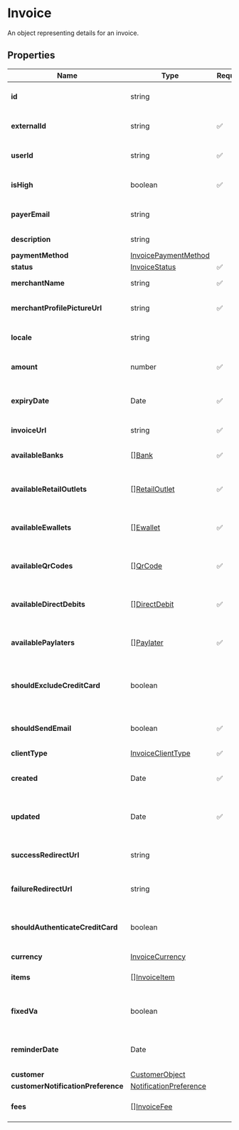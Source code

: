 # Invoice

An object representing details for an invoice.

## Properties

| Name | Type | Required | Description |
| ------------ | ------------- | ------------- | ------------- |
| **id** | string |  | The unique identifier for the invoice. |
**externalId** | string | ✅ | The external identifier for the invoice. |
**userId** | string | ✅ | The user ID associated with the invoice. |
**isHigh** | boolean | ✅ | Indicates if it\&#39;s a high-value invoice. |
**payerEmail** | string |  | The email address of the payer. |
**description** | string |  | A description of the invoice. |
**paymentMethod** | [InvoicePaymentMethod](InvoicePaymentMethod.md) |  |  |
**status** | [InvoiceStatus](InvoiceStatus.md) | ✅ |  |
**merchantName** | string | ✅ | The name of the merchant. |
**merchantProfilePictureUrl** | string | ✅ | The URL of the merchant\&#39;s profile picture. |
**locale** | string |  | The locale or language used for the invoice. |
**amount** | number | ✅ | The total amount of the invoice. |
**expiryDate** | Date | ✅ | Representing a date and time in ISO 8601 format. |
**invoiceUrl** | string | ✅ | The URL to view the invoice. |
**availableBanks** | [[]Bank](Bank.md) | ✅ | An array of available banks for payment. |
**availableRetailOutlets** | [[]RetailOutlet](RetailOutlet.md) | ✅ | An array of available retail outlets for payment. |
**availableEwallets** | [[]Ewallet](Ewallet.md) | ✅ | An array of available e-wallets for payment. |
**availableQrCodes** | [[]QrCode](QrCode.md) | ✅ | An array of available QR codes for payment. |
**availableDirectDebits** | [[]DirectDebit](DirectDebit.md) | ✅ | An array of available direct debit options for payment. |
**availablePaylaters** | [[]Paylater](Paylater.md) | ✅ | An array of available pay-later options for payment. |
**shouldExcludeCreditCard** | boolean |  | Indicates whether credit card payments should be excluded. |
**shouldSendEmail** | boolean | ✅ | Indicates whether email notifications should be sent. |
**clientType** | [InvoiceClientType](InvoiceClientType.md) | ✅ |  |
**created** | Date | ✅ | Representing a date and time in ISO 8601 format. |
**updated** | Date | ✅ | Representing a date and time in ISO 8601 format. |
**successRedirectUrl** | string |  | The URL to redirect to on successful payment. |
**failureRedirectUrl** | string |  | The URL to redirect to on payment failure. |
**shouldAuthenticateCreditCard** | boolean |  | Indicates whether credit card authentication is required. |
**currency** | [InvoiceCurrency](InvoiceCurrency.md) |  |  |
**items** | [[]InvoiceItem](InvoiceItem.md) |  | An array of items included in the invoice. |
**fixedVa** | boolean |  | Indicates whether the virtual account is fixed. |
**reminderDate** | Date |  | Representing a date and time in ISO 8601 format. |
**customer** | [CustomerObject](CustomerObject.md) |  |  |
**customerNotificationPreference** | [NotificationPreference](NotificationPreference.md) |  |  |
**fees** | [[]InvoiceFee](InvoiceFee.md) |  | An array of fees associated with the invoice. |


